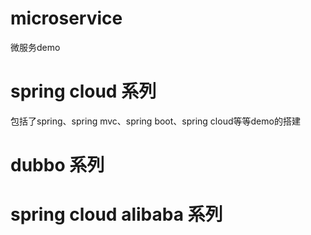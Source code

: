# microservice
微服务demo

# spring cloud 系列
包括了spring、spring mvc、spring boot、spring cloud等等demo的搭建


# dubbo 系列


# spring cloud alibaba 系列

